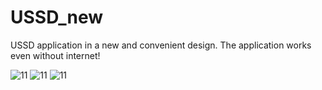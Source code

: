 # USSD_new
USSD application in a new and convenient design. The application works even without internet!

![11](https://user-images.githubusercontent.com/69151373/135081184-2530bc4f-8680-4024-9807-625a482dc552.png)
![11](https://user-images.githubusercontent.com/69151373/135081184-2530bc4f-8680-4024-9807-625a482dc552.png)
![11](https://user-images.githubusercontent.com/69151373/135081184-2530bc4f-8680-4024-9807-625a482dc552.png)
